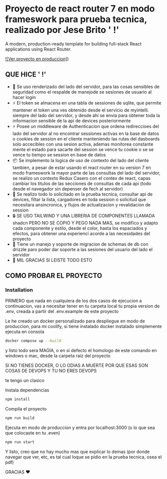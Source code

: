 # Proyecto de react router 7 en modo frameswork para prueba tecnica, realizado por Jese Brito ' !'

A modern, production-ready template for building full-stack React applications using React Router.

[![Ver proyecto en produccion]](https://prueba-tecnica-react-myintelli.jeelidev.uk/))

## QUE HICE ' !'

- 🚀 Se uso renderizado del lado del servidor, para las cosas sensibles de seguridad como el respalde de manejode se sesiones de usuario al hacer login
- ⚡️ El token se almacena en una tabla de sessiones de sqlite, que permite mantener el token una ves obtenido desde el servicio de myintelli. siempre del lado del servidor, y desde ahi se envia para obtener toda la informacion sensible de la api de devices posteriormente
- ⚡️ Posee un middleware de Authenticacion que ordena redireccioes del lado del servidor al no encontrar sessiones activas en la base de datos o cookies de session en el cliente manteniendo las rutas del dasboards solo accecibles con una sesion activa, ademas monitorea constante mente el estado para sacarte del session se vence tu cookie o se se vence tu tiempo se session en base de datos
- 📦 Se implemento la logica de uso de contexto del lado del cliente tambien, a pesar de estar usando el react router en su version 7 en modo frameswork la mayor parte de las consultas del lado del servidor, se realizo un contexto Redux Casero con el contex de react, capas cambiar los titulos de las secciones de consultas de cada api (todo desde el navegador sin depenser de fech al servidor)
- 🔄 Se realizo todo lo solicitado en la prueba tecnica, consultar api de devices, filtar la lista, cargadores en toda session o solicitud que necesitara ansincronica, y flujos de actualizacion y revalidacion de session
- 🔒 SE USO TAILWIND Y UNA LIBRERIA DE COMPONENTES LLAMADA shadcn  PERO NO SE COPIO Y PEGO NADA MAS, se modifico y adapto cada componente y estilo, desde el color, hasta los espaciados y efectos, para obtener una experienci acorde a las necesidades del proyecto
- 🎉 Tiene un manejo y soporte de migracion de schemas de db con drizzle paro poder dar soporte a las sesiones del usuario del lado el servidor
- 📖 MIL GRACIAS SI LEISTE TODO ESTO

## COMO PROBAR EL PROYECTO

### Installation

PRIMERO que nada en cualquiera de los dos casos de ejecucion a continuacion, vas a necesitar tener en tu carpeta local tu propia version de .env, creada a partir del .env.example de este proyecto

Le he creado un docker personalizado para despliegue en modo de produccion, para mi coolify, si tiene instalado docker instalado simplemente ejecuta en consola

```bash
docker compose up --build
```

y listo todo sera MAGIA, o en si defecto el homologo de este comando en windows o mac, desde la carpeta raiz del proyecto

SI NO TIENES DOCKER, O LO ODIAS A MUERTE POR QUE ESAS SON COSAS DE DEVOPS Y TU NO ERES DEVOPS

te tengo un clasico

Instala dependencias

```bash
npm install
```

Compila el proyecto

```bash
npm run build
```

Ejecuta en modo de produccion y entra por localhost:3000 (o lo que sea que colocaste en tu .even)

```bash
npm run start
```

Y listo, creo que no hay mucho mas que explicar lo demas (por donde navegar que ver, etc, es tal cual loque se pidio en la prueba tecnica, osea el pdf)

GRACIAS  ❤️
